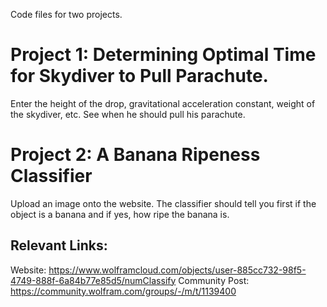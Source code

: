 
Code files for two projects.
# Project 1: Determining Optimal Time for Skydiver to Pull Parachute. 
Enter the height of the drop, gravitational acceleration constant, weight of the skydiver, etc. See when he should pull his parachute.
# Project 2: A Banana Ripeness Classifier
Upload an image onto the website. The classifier should tell you first if the object is a banana and if yes, how ripe the banana is.
## Relevant Links: 
Website: https://www.wolframcloud.com/objects/user-885cc732-98f5-4749-888f-6a84b77e85d5/numClassify
Community Post: https://community.wolfram.com/groups/-/m/t/1139400

